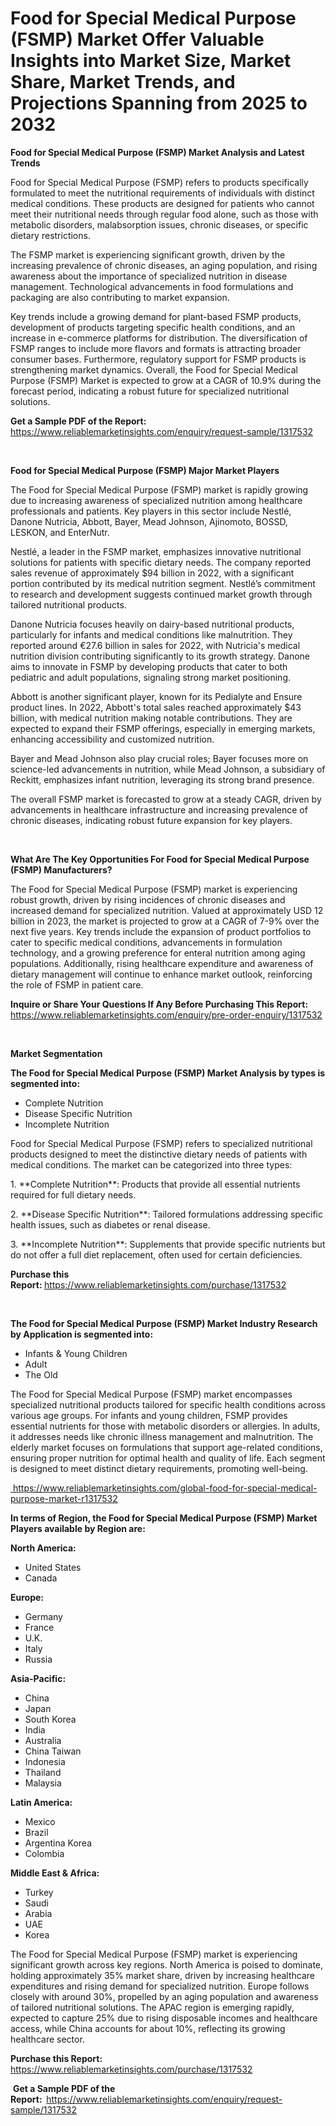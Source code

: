 <p><h1>Food for Special Medical Purpose (FSMP) Market Offer Valuable Insights into Market Size, Market Share, Market Trends, and Projections Spanning from 2025 to 2032</h1></p><p><strong>Food for Special Medical Purpose (FSMP) Market Analysis and Latest Trends</strong></p>
<p><p>Food for Special Medical Purpose (FSMP) refers to products specifically formulated to meet the nutritional requirements of individuals with distinct medical conditions. These products are designed for patients who cannot meet their nutritional needs through regular food alone, such as those with metabolic disorders, malabsorption issues, chronic diseases, or specific dietary restrictions. </p><p>The FSMP market is experiencing significant growth, driven by the increasing prevalence of chronic diseases, an aging population, and rising awareness about the importance of specialized nutrition in disease management. Technological advancements in food formulations and packaging are also contributing to market expansion.  </p><p>Key trends include a growing demand for plant-based FSMP products, development of products targeting specific health conditions, and an increase in e-commerce platforms for distribution. The diversification of FSMP ranges to include more flavors and formats is attracting broader consumer bases. Furthermore, regulatory support for FSMP products is strengthening market dynamics. Overall, the Food for Special Medical Purpose (FSMP) Market is expected to grow at a CAGR of 10.9% during the forecast period, indicating a robust future for specialized nutritional solutions.</p></p>
<p><strong>Get a Sample PDF of the Report:&nbsp;</strong> <a href="https://www.reliablemarketinsights.com/enquiry/request-sample/1317532?utm_campaign=2117&utm_medium=2&utm_source=Github&utm_content=ia&utm_term=16042025&utm_id=food-for-special-medical-purpose-fsmp">https://www.reliablemarketinsights.com/enquiry/request-sample/1317532</a></p>
<p>&nbsp;</p>
<p><strong>Food for Special Medical Purpose (FSMP) Major Market Players</strong></p>
<p><p>The Food for Special Medical Purpose (FSMP) market is rapidly growing due to increasing awareness of specialized nutrition among healthcare professionals and patients. Key players in this sector include Nestlé, Danone Nutricia, Abbott, Bayer, Mead Johnson, Ajinomoto, BOSSD, LESKON, and EnterNutr.</p><p>Nestlé, a leader in the FSMP market, emphasizes innovative nutritional solutions for patients with specific dietary needs. The company reported sales revenue of approximately $94 billion in 2022, with a significant portion contributed by its medical nutrition segment. Nestlé’s commitment to research and development suggests continued market growth through tailored nutritional products.</p><p>Danone Nutricia focuses heavily on dairy-based nutritional products, particularly for infants and medical conditions like malnutrition. They reported around €27.6 billion in sales for 2022, with Nutricia's medical nutrition division contributing significantly to its growth strategy. Danone aims to innovate in FSMP by developing products that cater to both pediatric and adult populations, signaling strong market positioning.</p><p>Abbott is another significant player, known for its Pedialyte and Ensure product lines. In 2022, Abbott's total sales reached approximately $43 billion, with medical nutrition making notable contributions. They are expected to expand their FSMP offerings, especially in emerging markets, enhancing accessibility and customized nutrition.</p><p>Bayer and Mead Johnson also play crucial roles; Bayer focuses more on science-led advancements in nutrition, while Mead Johnson, a subsidiary of Reckitt, emphasizes infant nutrition, leveraging its strong brand presence.</p><p>The overall FSMP market is forecasted to grow at a steady CAGR, driven by advancements in healthcare infrastructure and increasing prevalence of chronic diseases, indicating robust future expansion for key players.</p></p>
<p>&nbsp;</p>
<p><strong>What Are The Key Opportunities For Food for Special Medical Purpose (FSMP) Manufacturers?</strong></p>
<p><p>The Food for Special Medical Purpose (FSMP) market is experiencing robust growth, driven by rising incidences of chronic diseases and increased demand for specialized nutrition. Valued at approximately USD 12 billion in 2023, the market is projected to grow at a CAGR of 7-9% over the next five years. Key trends include the expansion of product portfolios to cater to specific medical conditions, advancements in formulation technology, and a growing preference for enteral nutrition among aging populations. Additionally, rising healthcare expenditure and awareness of dietary management will continue to enhance market outlook, reinforcing the role of FSMP in patient care.</p></p>
<p><strong>Inquire or Share Your Questions If Any Before Purchasing This Report:</strong> <a href="https://www.reliablemarketinsights.com/enquiry/pre-order-enquiry/1317532?utm_campaign=2117&utm_medium=2&utm_source=Github&utm_content=ia&utm_term=16042025&utm_id=food-for-special-medical-purpose-fsmp">https://www.reliablemarketinsights.com/enquiry/pre-order-enquiry/1317532</a></p>
<p>&nbsp;</p>
<p><strong>Market Segmentation</strong></p>
<p><strong>The Food for Special Medical Purpose (FSMP) Market Analysis by types is segmented into:</strong></p>
<p><ul><li>Complete Nutrition</li><li>Disease Specific Nutrition</li><li>Incomplete Nutrition</li></ul></p>
<p><p>Food for Special Medical Purpose (FSMP) refers to specialized nutritional products designed to meet the distinctive dietary needs of patients with medical conditions. The market can be categorized into three types: </p><p>1. **Complete Nutrition**: Products that provide all essential nutrients required for full dietary needs.</p><p>2. **Disease Specific Nutrition**: Tailored formulations addressing specific health issues, such as diabetes or renal disease.</p><p>3. **Incomplete Nutrition**: Supplements that provide specific nutrients but do not offer a full diet replacement, often used for certain deficiencies.</p></p>
<p><strong>Purchase this Report:&nbsp;</strong><a href="https://www.reliablemarketinsights.com/purchase/1317532?utm_campaign=2117&utm_medium=2&utm_source=Github&utm_content=ia&utm_term=16042025&utm_id=food-for-special-medical-purpose-fsmp">https://www.reliablemarketinsights.com/purchase/1317532</a></p>
<p>&nbsp;</p>
<p><strong>The Food for Special Medical Purpose (FSMP) Market Industry Research by Application is segmented into:</strong></p>
<p><ul><li>Infants & Young Children</li><li>Adult</li><li>The Old</li></ul></p>
<p><p>The Food for Special Medical Purpose (FSMP) market encompasses specialized nutritional products tailored for specific health conditions across various age groups. For infants and young children, FSMP provides essential nutrients for those with metabolic disorders or allergies. In adults, it addresses needs like chronic illness management and malnutrition. The elderly market focuses on formulations that support age-related conditions, ensuring proper nutrition for optimal health and quality of life. Each segment is designed to meet distinct dietary requirements, promoting well-being.</p></p>
<p><a href="https://www.reliablemarketinsights.com/global-food-for-special-medical-purpose-market-r1317532?utm_campaign=2117&utm_medium=2&utm_source=Github&utm_content=ia&utm_term=16042025&utm_id=food-for-special-medical-purpose-fsmp">&nbsp;https://www.reliablemarketinsights.com/global-food-for-special-medical-purpose-market-r1317532</a></p>
<p><strong>In terms of Region, the Food for Special Medical Purpose (FSMP) Market Players available by Region are:</strong></p>
<p>
    <p> <strong> North America: </strong>
        <ul>
            <li>United States</li>
            <li>Canada</li>
        </ul>
        </p> 
    <p> <strong> Europe: </strong>
        <ul>
            <li>Germany</li>
            <li>France</li>
            <li>U.K.</li>
            <li>Italy</li>
            <li>Russia</li>
        </ul>
        </p> 
    <p> <strong> Asia-Pacific: </strong>
        <ul>
            <li>China</li>
            <li>Japan</li>
            <li>South Korea</li>
            <li>India</li>
            <li>Australia</li>
            <li>China Taiwan</li>
            <li>Indonesia</li>
            <li>Thailand</li>
            <li>Malaysia</li>
        </ul>
        </p> 
    <p> <strong> Latin America: </strong>
        <ul>
            <li>Mexico</li>
            <li>Brazil</li>
            <li>Argentina Korea</li>
            <li>Colombia</li>
        </ul>
        </p> 
    <p> <strong> Middle East & Africa: </strong>
        <ul>
            <li>Turkey</li>
            <li>Saudi</li>
            <li>Arabia</li>
            <li>UAE</li>
            <li>Korea</li>
        </ul>
    </p>
    </p>
<p><p>The Food for Special Medical Purpose (FSMP) market is experiencing significant growth across key regions. North America is poised to dominate, holding approximately 35% market share, driven by increasing healthcare expenditures and rising demand for specialized nutrition. Europe follows closely with around 30%, propelled by an aging population and awareness of tailored nutritional solutions. The APAC region is emerging rapidly, expected to capture 25% due to rising disposable incomes and healthcare access, while China accounts for about 10%, reflecting its growing healthcare sector.</p></p>
<p><strong>Purchase this Report: </strong><a href="https://www.reliablemarketinsights.com/purchase/1317532?utm_campaign=2117&utm_medium=2&utm_source=Github&utm_content=ia&utm_term=16042025&utm_id=food-for-special-medical-purpose-fsmp">https://www.reliablemarketinsights.com/purchase/1317532</a></p>
<p>&nbsp;<strong>Get a Sample PDF of the Report:&nbsp;&nbsp;</strong><a href="https://www.reliablemarketinsights.com/enquiry/request-sample/1317532?utm_campaign=2117&utm_medium=2&utm_source=Github&utm_content=ia&utm_term=16042025&utm_id=food-for-special-medical-purpose-fsmp">https://www.reliablemarketinsights.com/enquiry/request-sample/1317532</a></p>
<p><strong></strong></p>
<p><p></p><p></p><p></p></p>